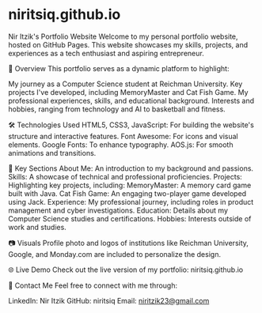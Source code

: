 # niritsiq.github.io
Nir Itzik's Portfolio Website
Welcome to my personal portfolio website, hosted on GitHub Pages. This website showcases my skills, projects, and experiences as a tech enthusiast and aspiring entrepreneur.

🌟 Overview
This portfolio serves as a dynamic platform to highlight:

My journey as a Computer Science student at Reichman University.
Key projects I've developed, including MemoryMaster and Cat Fish Game.
My professional experiences, skills, and educational background.
Interests and hobbies, ranging from technology and AI to basketball and fitness.

🛠️ Technologies Used
HTML5, CSS3, JavaScript: For building the website's structure and interactive features.
Font Awesome: For icons and visual elements.
Google Fonts: To enhance typography.
AOS.js: For smooth animations and transitions.

📂 Key Sections
About Me: An introduction to my background and passions.
Skills: A showcase of technical and professional proficiencies.
Projects: Highlighting key projects, including:
MemoryMaster: A memory card game built with Java.
Cat Fish Game: An engaging two-player game developed using Jack.
Experience: My professional journey, including roles in product management and cyber investigations.
Education: Details about my Computer Science studies and certifications.
Hobbies: Interests outside of work and studies.

📷 Visuals
Profile photo and logos of institutions like Reichman University, Google, and Monday.com are included to personalize the design.

🌐 Live Demo
Check out the live version of my portfolio: niritsiq.github.io

🤝 Contact Me
Feel free to connect with me through:

LinkedIn: Nir Itzik
GitHub: niritsiq
Email: niritzik23@gmail.com
